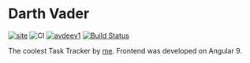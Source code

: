 # Darth Vader

[![site](https://img.shields.io/website?url=https://zeit.co/star-trello/darth-vader)](https://darth-vader.now.sh/)
![CI](https://github.com/Star-Trello-Tracker/Darth-Vader/workflows/CI/badge.svg)
[![avdeev1](https://circleci.com/gh/Star-Trello-Tracker/Darth-Vader.svg?style=svg)](https://circleci.com/gh/Star-Trello-Tracker/Darth-Vader)
[![Build Status](https://travis-ci.org/Star-Trello-Tracker/Darth-Vader.svg?branch=dev)](https://travis-ci.org/Star-Trello-Tracker/Darth-Vader)


The coolest Task Tracker by [me](https://github.com/avdeev1).
Frontend was developed on Angular 9.
